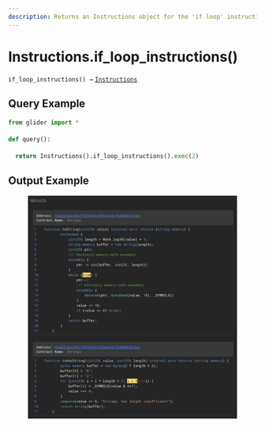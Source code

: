```yaml
---
description: Returns an Instructions object for the 'if loop' instructions.
---
```


# Instructions.if\_loop\_instructions()

`if_loop_instructions() →` [`Instructions`](../instruction/)

## Query Example

```python
from glider import *

def query():

  return Instructions().if_loop_instructions().exec(2)
```

## Output Example

<figure><img src="../../.gitbook/assets/image (1).png" alt=""><figcaption></figcaption></figure>
